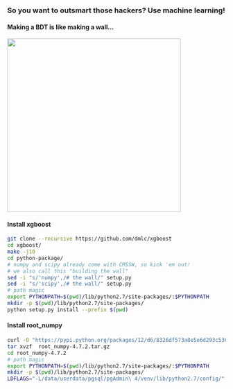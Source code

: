 ### So you want to outsmart those hackers? Use machine learning!


#### Making a BDT is like making a wall...
<img src="http://i.imgur.com/iZzFTzp.png" width="400">

#### Install xgboost
```bash
git clone --recursive https://github.com/dmlc/xgboost
cd xgboost/
make -j10
cd python-package/
# numpy and scipy already come with CMSSW, so kick 'em out!
# we also call this "building the wall"
sed -i "s/'numpy',/# the wall/" setup.py
sed -i "s/'scipy',/# the wall/" setup.py
# path magic
export PYTHONPATH=$(pwd)/lib/python2.7/site-packages/:$PYTHONPATH
mkdir -p $(pwd)/lib/python2.7/site-packages/
python setup.py install --prefix $(pwd)
```

#### Install root_numpy
```bash
curl -O "https://pypi.python.org/packages/12/d6/8326df573a8e5e6d293c5363e88c41f0eed4deb6573d9e8b72ba38302fa7/root_numpy-4.7.2.tar.gz"
tar xvzf  root_numpy-4.7.2.tar.gz
cd root_numpy-4.7.2
# path magic
export PYTHONPATH=$(pwd)/lib/python2.7/site-packages/:$PYTHONPATH
mkdir -p $(pwd)/lib/python2.7/site-packages/
LDFLAGS="-L/data/userdata/pgsql/pgAdmin\ 4/venv/lib/python2.7/config/" python setup.py install --prefix $(pwd)
```
